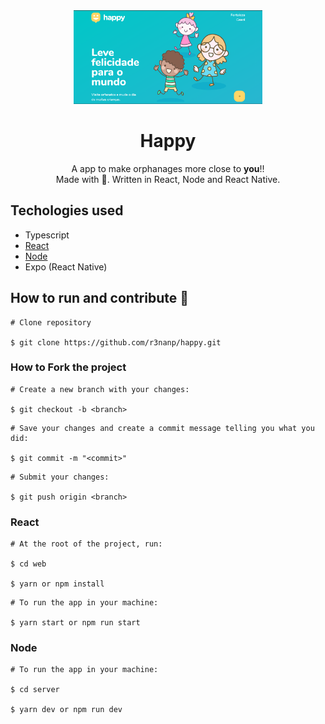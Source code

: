 <div align="center">

  <img src="./.github/assets/happy-front.png" height="150">

# Happy
</div>

<p align="center">
  A app to make orphanages more close to <strong>you</strong>!! <br />
  Made with 💖. Written in React, Node and React Native.
</p>

## Techologies used

- Typescript
- <a href="./.github/Techologies/React.md">React</a>
- <a href="./.github/Techologies/Node.md">Node</a>
- Expo (React Native)

## How to run and contribute 🤔

```
# Clone repository

$ git clone https://github.com/r3nanp/happy.git
```

### How to Fork the project

```
# Create a new branch with your changes:

$ git checkout -b <branch>
```

```
# Save your changes and create a commit message telling you what you did:

$ git commit -m "<commit>"
```

```
# Submit your changes:

$ git push origin <branch>
```

### React

```
# At the root of the project, run:

$ cd web

$ yarn or npm install
```

```
# To run the app in your machine:

$ yarn start or npm run start
```

### Node

```
# To run the app in your machine:

$ cd server

$ yarn dev or npm run dev
```
